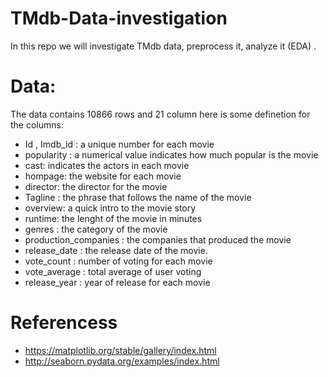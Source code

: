 # TMdb-Data-investigation
In this repo we will investigate TMdb data, preprocess it, analyze it (EDA) .

# Data:

The data contains 10866 rows and 21 column here is some definetion for the columns:

- Id , Imdb_id :  a unique number for each movie
- popularity : a numerical value indicates how much popular is the movie
- cast:  indicates the actors in each movie
- hompage: the website for each movie
- director: the director for the movie
- Tagline : the phrase that follows the name of the movie
- overview: a quick intro to the movie story
- runtime: the lenght of the movie in minutes
- genres : the category of the movie
- production_companies : the companies that produced the movie
- release_date : the release date of the movie.
- vote_count :  number of voting for each movie
- vote_average : total average of user voting
- release_year : year of release for each movie

# Referencess
- https://matplotlib.org/stable/gallery/index.html
- http://seaborn.pydata.org/examples/index.html
